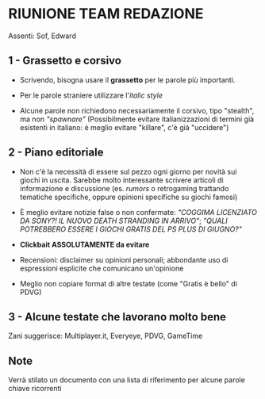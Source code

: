 # RIUNIONE TEAM REDAZIONE

Assenti: Sof, Edward

## 1 - Grassetto e corsivo
 - Scrivendo, bisogna usare il **grassetto** per le parole più importanti.

 - Per le parole straniere utilizzare l'_italic style_

 - Alcune parole non richiedono necessariamente il corsivo, tipo "stealth", ma non _"spawnare"_
(Possibilmente evitare italianizzazioni di termini già esistenti in italiano: è meglio evitare "killare", c'è già "uccidere")

## 2 - Piano editoriale
 - Non c'è la necessità di essere sul pezzo ogni giorno per novità sui giochi in uscita.
Sarebbe molto interessante scrivere articoli di informazione e discussione (es. _rumors_ o retrogaming trattando tematiche specifiche, oppure opinioni specifiche su giochi famosi)

 - È meglio evitare notizie false o non confermate: _"COGGIMA LICENZIATO DA SONY?! IL NUOVO DEATH STRANDING IN ARRIVO"_; _"QUALI POTREBBERO ESSERE I GIOCHI GRATIS DEL PS PLUS DI GIUGNO?"_
  
 - **Clickbait ASSOLUTAMENTE da evitare**
 
 - Recensioni: disclaimer su opinioni personali; abbondante uso di espressioni esplicite che comunicano un'opinione

 - Meglio non copiare format di altre testate (come "Gratis è bello" di PDVG)
 
## 3 - Alcune testate che lavorano molto bene
Zani suggerisce: Multiplayer.it, Everyeye, PDVG, GameTime


## Note
Verrà stilato un documento con una lista di riferimento per alcune parole chiave ricorrenti
